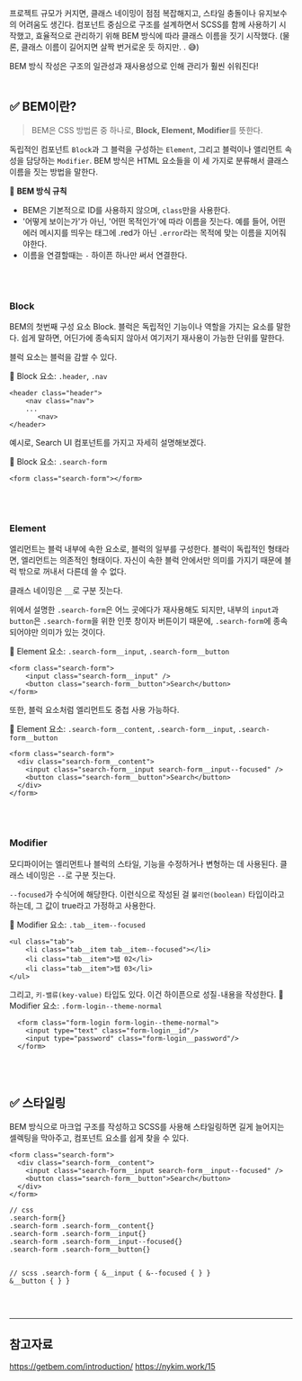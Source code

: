 <p>프로젝트 규모가 커지면, 클래스 네이밍이 점점 복잡해지고, 스타일 충돌이나 유지보수의 어려움도 생긴다.
컴포넌트 중심으로 구조를 설계하면서 SCSS를 함께 사용하기 시작했고, 효율적으로 관리하기 위해 BEM 방식에 따라 클래스 이름을 짓기 시작했다. (물론, 클래스 이름이 길어지면 살짝 번거로운 듯 하지만. . 😅) </p>
<p>BEM 방식 작성은 구조의 일관성과 재사용성으로 인해 관리가 훨씬 쉬워진다!
<br /><br /></p>
<h2 id="✅-bem이란">✅ BEM이란?</h2>
<blockquote>
<p>BEM은 CSS 방법론 중 하나로, <strong>Block, Element, Modifier</strong>를 뜻한다.</p>
</blockquote>
<p>독립적인 컴포넌트 <code>Block</code>과 그 블럭을 구성하는 <code>Element</code>, 그리고 블럭이나 앨리먼트 속성을 담당하는 <code>Modifier</code>. BEM 방식은 HTML 요소들을 이 세 가지로 분류해서 클래스 이름을 짓는 방법을 말한다. </p>
<p>🌠 <strong>BEM 방식 규칙</strong></p>
<ul>
<li>BEM은 기본적으로 ID를 사용하지 않으며, <code>class</code>만을 사용한다.</li>
<li>'어떻게 보이는가'가 아닌, '어떤 목적인가'에 따라 이름을 짓는다.
예를 들어, 어떤 에러 메시지를 띄우는 태그에 .red가 아닌 <code>.error</code>라는 목적에 맞는 이름을 지어줘야한다.</li>
<li>이름을 연결할때는 <code>-</code> 하이픈 하나만 써서 연결한다.</li>
</ul>
<p><br /><br /></p>
<h3 id="block">Block</h3>
<p>BEM의 첫번째 구성 요소 Block.
블럭은 독립적인 기능이나 역할을 가지는 요소를 말한다.
쉽게 말하면, 어딘가에 종속되지 않아서 여기저기 재사용이 가능한 단위를 말한다. </p>
<p>블럭 요소는 블럭을 감쌀 수 있다.</p>
<p>🌠 Block 요소: <code>.header</code>, <code>.nav</code></p>
<pre><code class="language-html">&lt;header class=&quot;header&quot;&gt;
    &lt;nav class=&quot;nav&quot;&gt;
    ...
       &lt;nav&gt;
&lt;/header&gt;</code></pre>
<p>예시로, Search UI 컴포넌트를 가지고 자세히 설명해보겠다.</p>
<p>🌠 Block 요소: <code>.search-form</code></p>
<pre><code class="language-html">&lt;form class=&quot;search-form&quot;&gt;&lt;/form&gt;</code></pre>
<p><br /><br /></p>
<h3 id="element">Element</h3>
<p>엘리먼트는 블럭 내부에 속한 요소로, 블럭의 일부를 구성한다.
블럭이 독립적인 형태라면, 엘리먼트는 의존적인 형태이다. 자신이 속한 블럭 안에서만 의미를 가지기 때문에 블럭 밖으로 꺼내서 다른데 쓸 수 없다.</p>
<p>클래스 네이밍은 <code>&#95;&#95;</code>로 구분 짓는다.
<br /></p>
<p>위에서 설명한 <code>.search-form</code>은 어느 곳에다가 재사용해도 되지만, 
내부의 <code>input</code>과 <code>button</code>은 <code>.search-form</code>을 위한 인풋 창이자 버튼이기 때문에, <code>.search-form</code>에 종속되어야만 의미가 있는 것이다.</p>
<p>🌠 Element 요소: <code>.search-form&#95;&#95;input</code>, <code>.search-form&#95;&#95;button</code></p>
<pre><code class="language-html">&lt;form class=&quot;search-form&quot;&gt;
    &lt;input class=&quot;search-form__input&quot; /&gt;
    &lt;button class=&quot;search-form__button&quot;&gt;Search&lt;/button&gt;
&lt;/form&gt;</code></pre>
<p>또한, 블럭 요소처럼 엘리먼트도 중첩 사용 가능하다.</p>
<p>🌠 Element 요소: <code>.search-form&#95;&#95;content</code>, <code>.search-form&#95;&#95;input</code>, <code>.search-form&#95;&#95;button</code></p>
<pre><code class="language-html">&lt;form class=&quot;search-form&quot;&gt;
  &lt;div class=&quot;search-form__content&quot;&gt;
    &lt;input class=&quot;search-form__input search-form__input--focused&quot; /&gt;
    &lt;button class=&quot;search-form__button&quot;&gt;Search&lt;/button&gt;
  &lt;/div&gt;
&lt;/form&gt;</code></pre>
<p><br /><br /></p>
<h3 id="modifier">Modifier</h3>
<p>모디파이어는 엘리먼트나 블럭의 스타일, 기능을 수정하거나 변형하는 데 사용된다.
클래스 네이밍은 <code>--</code>로 구분 짓는다.</p>
<p><code>--focused</code>가 수식어에 해당한다.
이런식으로 작성된 걸 <code>불리언(boolean)</code> 타입이라고 하는데, 그 값이 true라고 가정하고 사용한다.</p>
<p>🌠 Modifier 요소: <code>.tab__item--focused</code></p>
<pre><code class="language-html">&lt;ul class=&quot;tab&quot;&gt;
    &lt;li class=&quot;tab__item tab__item--focused&quot;&gt;&lt;/li&gt;
    &lt;li class=&quot;tab__item&quot;&gt;탭 02&lt;/li&gt;
    &lt;li class=&quot;tab__item&quot;&gt;탭 03&lt;/li&gt;
&lt;/ul&gt;</code></pre>
<p>그리고, <code>키-밸류(key-value)</code> 타입도 있다. 이건 하이픈으로 성질<code>-</code>내용을 작성한다.
🌠 Modifier 요소: <code>.form-login--theme-normal</code></p>
<pre><code class="language-html">  &lt;form class=&quot;form-login form-login--theme-normal&quot;&gt;
    &lt;input type=&quot;text&quot; class=&quot;form-login__id&quot;/&gt;
    &lt;input type=&quot;password&quot; class=&quot;form-login__password&quot;/&gt;
  &lt;/form&gt;</code></pre>
<p><br /><br /></p>
<h2 id="✅-스타일링">✅ 스타일링</h2>
<p>BEM 방식으로 마크업 구조를 작성하고 SCSS를 사용해 스타일링하면 길게 늘어지는 셀렉팅을 막아주고, 컴포넌트 요소를 쉽게 찾을 수 있다.</p>
<pre><code class="language-html">&lt;form class=&quot;search-form&quot;&gt;
  &lt;div class=&quot;search-form__content&quot;&gt;
    &lt;input class=&quot;search-form__input search-form__input--focused&quot; /&gt;
    &lt;button class=&quot;search-form__button&quot;&gt;Search&lt;/button&gt;
  &lt;/div&gt;
&lt;/form&gt;</code></pre>
<pre><code class="language-scss">// css
.search-form{}
.search-form .search-form__content{}
.search-form .search-form__input{}
.search-form .search-form__input--focused{}
.search-form .search-form__button{}

// scss
.search-form {
  &amp;__input {
    &amp;--focused {
    }
  }
  &amp;__button {
  }
}</code></pre>
<br />


<hr />
<h2 id="참고자료">참고자료</h2>
<p><a href="https://getbem.com/introduction/">https://getbem.com/introduction/</a>
<a href="https://nykim.work/15">https://nykim.work/15</a></p>